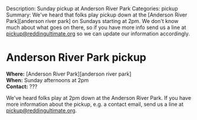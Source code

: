 Description: Sunday pickup at Anderson River Park
Categories: pickup
Summary: We've heard that folks play pickup down at the [Anderson River Park][anderson river park] on Sundays starting at 2pm. We don't know much about what goes on there, so if you have more info send us a line at <pickup@reddingultimate.org> so we can update our information accordingly.

# Anderson River Park pickup

**Where:** [Anderson River Park][anderson river park]  
**When:** Sunday afternoons at 2pm  
**Contact:** ???

We've heard folks play at 2pm down at the Anderson River Park. If you
have more information about the pickup, e.g. a contact email, send us
a line at <pickup@reddingultimate.org>.
